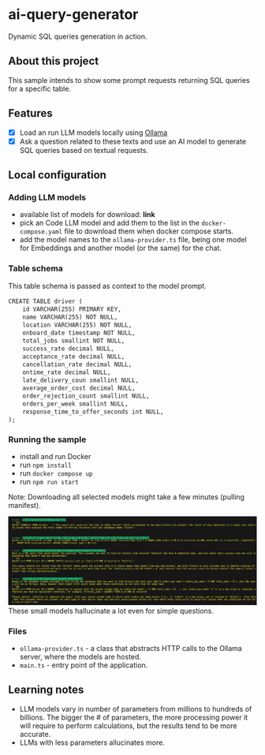 # ai-query-generator

Dynamic SQL queries generation in action.

## About this project

This sample intends to show some prompt requests returning SQL queries for a specific table.

## Features

- [X] Load an run LLM models locally using [Ollama](https://ollama.com/)
- [X] Ask a question related to these texts and use an AI model to generate SQL queries based on textual requests.

## Local configuration

### Adding LLM models

- available list of models for download: **link**
- pick an Code LLM model and add them to the list in the ```docker-compose.yaml``` file to download them when docker compose starts.
- add the model names to the ```ollama-provider.ts``` file, being one model for Embeddings and another model (or the same) for the chat.

### Table schema
This table schema is passed as context to the model prompt.

```
CREATE TABLE driver (
    id VARCHAR(255) PRIMARY KEY,
    name VARCHAR(255) NOT NULL,
    location VARCHAR(255) NOT NULL,
    onboard_date timestamp NOT NULL,
    total_jobs smallint NOT NULL,
    success_rate decimal NULL,
    acceptance_rate decimal NULL,
    cancellation_rate decimal NULL,
    ontime_rate decimal NULL,
    late_delivery_coun smallint NULL,
    average_order_cost decimal NULL,
    order_rejection_count smallint NULL,
    orders_per_week smallint NULL,
    response_time_to_offer_seconds int NULL,
);
```

### Running the sample

- install and run Docker
- run ```npm install```
- run ```docker compose up```
- run ```npm run start```

Note: Downloading all selected models might take a few minutes (pulling manifest).

![Execution output](output.png)
These small models hallucinate a lot even for simple questions.


### Files

- ```ollama-provider.ts``` - a class that abstracts HTTP calls to the Ollama server, where the models are hosted.
- ```main.ts``` - entry point of the application.


## Learning notes

- LLM models vary in number of parameters from millions to hundreds of billions. The bigger the # of parameters, the more processing power it will require to perform calculations, but the results tend to be more accurate.
- LLMs with less parameters allucinates more.